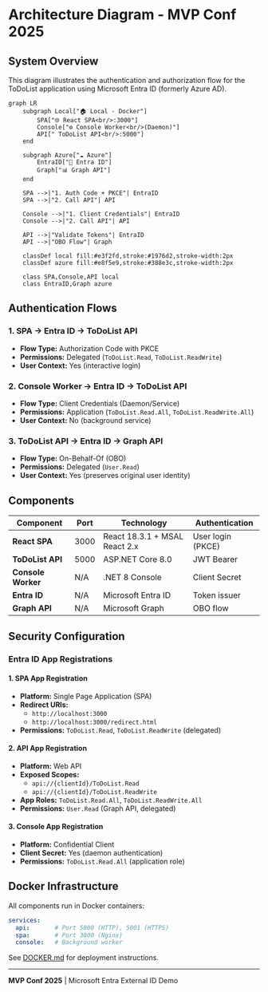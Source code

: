 # Architecture Diagram - MVP Conf 2025

## System Overview

This diagram illustrates the authentication and authorization flow for the ToDoList application using Microsoft Entra ID (formerly Azure AD).

```mermaid
graph LR
    subgraph Local["🏠 Local - Docker"]
        SPA["🌐 React SPA<br/>:3000"]
        Console["⚙️ Console Worker<br/>(Daemon)"]
        API[" ToDoList API<br/>:5000"]
    end
    
    subgraph Azure["☁️ Azure"]
        EntraID["🔐 Entra ID"]
        Graph["📊 Graph API"]
    end
    
    SPA -->|"1. Auth Code + PKCE"| EntraID
    SPA -->|"2. Call API"| API
    
    Console -->|"1. Client Credentials"| EntraID
    Console -->|"2. Call API"| API
    
    API -->|"Validate Tokens"| EntraID
    API -->|"OBO Flow"| Graph
    
    classDef local fill:#e3f2fd,stroke:#1976d2,stroke-width:2px
    classDef azure fill:#e8f5e9,stroke:#388e3c,stroke-width:2px
    
    class SPA,Console,API local
    class EntraID,Graph azure
```

## Authentication Flows

### 1. **SPA → Entra ID → ToDoList API**
- **Flow Type:** Authorization Code with PKCE
- **Permissions:** Delegated (`ToDoList.Read`, `ToDoList.ReadWrite`)
- **User Context:** Yes (interactive login)

### 2. **Console Worker → Entra ID → ToDoList API**
- **Flow Type:** Client Credentials (Daemon/Service)
- **Permissions:** Application (`ToDoList.Read.All`, `ToDoList.ReadWrite.All`)
- **User Context:** No (background service)

### 3. **ToDoList API → Entra ID → Graph API**
- **Flow Type:** On-Behalf-Of (OBO)
- **Permissions:** Delegated (`User.Read`)
- **User Context:** Yes (preserves original user identity)

## Components

| Component | Port | Technology | Authentication |
|-----------|------|------------|----------------|
| **React SPA** | 3000 | React 18.3.1 + MSAL React 2.x | User login (PKCE) |
| **ToDoList API** | 5000 | ASP.NET Core 8.0 | JWT Bearer |
| **Console Worker** | N/A | .NET 8 Console | Client Secret |
| **Entra ID** | N/A | Microsoft Entra ID | Token issuer |
| **Graph API** | N/A | Microsoft Graph | OBO flow |

## Security Configuration

### Entra ID App Registrations

#### **1. SPA App Registration**
- **Platform:** Single Page Application (SPA)
- **Redirect URIs:** 
  - `http://localhost:3000`
  - `http://localhost:3000/redirect.html`
- **Permissions:** `ToDoList.Read`, `ToDoList.ReadWrite` (delegated)

#### **2. API App Registration**
- **Platform:** Web API
- **Exposed Scopes:** 
  - `api://{clientId}/ToDoList.Read`
  - `api://{clientId}/ToDoList.ReadWrite`
- **App Roles:** `ToDoList.Read.All`, `ToDoList.ReadWrite.All`
- **Permissions:** `User.Read` (Graph API, delegated)

#### **3. Console App Registration**
- **Platform:** Confidential Client
- **Client Secret:** Yes (daemon authentication)
- **Permissions:** `ToDoList.Read.All` (application role)

## Docker Infrastructure

All components run in Docker containers:

```yaml
services:
  api:       # Port 5000 (HTTP), 5001 (HTTPS)
  spa:       # Port 3000 (Nginx)
  console:   # Background worker
```

See [DOCKER.md](./DOCKER.md) for deployment instructions.

---

**MVP Conf 2025** | Microsoft Entra External ID Demo
